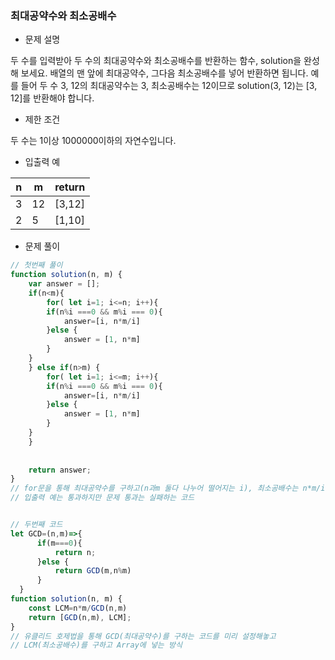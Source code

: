### 최대공약수와 최소공배수

- 문제 설명

두 수를 입력받아 두 수의 최대공약수와 최소공배수를 반환하는 함수, solution을 완성해 보세요. 배열의 맨 앞에 최대공약수, 그다음 최소공배수를 넣어 반환하면 됩니다. 예를 들어 두 수 3, 12의 최대공약수는 3, 최소공배수는 12이므로 solution(3, 12)는 [3, 12]를 반환해야 합니다.



- 제한 조건

두 수는 1이상 1000000이하의 자연수입니다.



- 입출력 예

| n    | m    | return |
| ---- | ---- | ------ |
| 3    | 12   | [3,12] |
| 2    | 5    | [1,10] |



- 문제 풀이

```javascript
// 첫번째 풀이
function solution(n, m) {
    var answer = [];
    if(n<m){
        for( let i=1; i<=n; i++){
        if(n%i ===0 && m%i === 0){
            answer=[i, n*m/i]
        }else {
            answer = [1, n*m]
        }
    }
    } else if(n>m) {
        for( let i=1; i<=m; i++){
        if(n%i ===0 && m%i === 0){
            answer=[i, n*m/i]
        }else {
            answer = [1, n*m]
        }
    }
    }
    
    
    return answer;
}
// for문을 통해 최대공약수를 구하고(n과m 둘다 나누어 떨어지는 i), 최소공배수는 n*m/i로 구하는 방식
// 입출력 예는 통과하지만 문제 통과는 실패하는 코드


// 두번째 코드
let GCD=(n,m)=>{
      if(m===0){
          return n;
      }else {
          return GCD(m,n%m)
      }
  }
function solution(n, m) {
    const LCM=n*m/GCD(n,m)
    return [GCD(n,m), LCM];
}
// 유클리드 호제법을 통해 GCD(최대공약수)를 구하는 코드를 미리 설정해놓고
// LCM(최소공배수)를 구하고 Array에 넣는 방식
```

